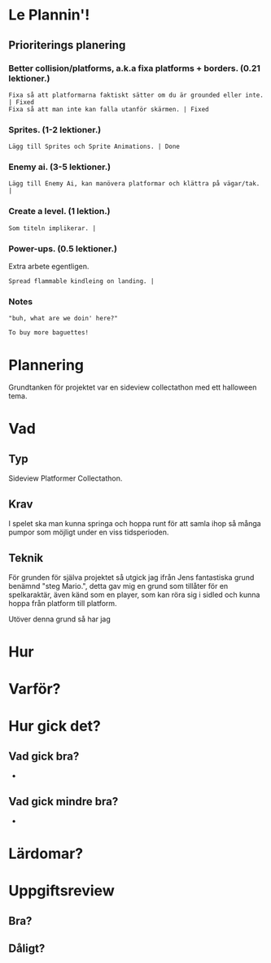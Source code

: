 # Le Plannin'!

## Prioriterings planering

### Better collision/platforms, a.k.a fixa platforms + borders. (0.21 lektioner.)
    Fixa så att platformarna faktiskt sätter om du är grounded eller inte. | Fixed
    Fixa så att man inte kan falla utanför skärmen. | Fixed

### Sprites. (1-2 lektioner.)
    Lägg till Sprites och Sprite Animations. | Done

### Enemy ai. (3-5 lektioner.)
    Lägg till Enemy Ai, kan manövera platformar och klättra på vägar/tak. |

### Create a level. (1 lektion.)
    Som titeln implikerar. |

### Power-ups. (0.5 lektioner.)
Extra arbete egentligen.
    
    Spread flammable kindleing on landing. |

### Notes

`"buh, what are we doin' here?"`

`To buy more baguettes!`



# Plannering
Grundtanken för projektet var en sideview collectathon med ett halloween tema.



# Vad
## Typ
Sideview Platformer Collectathon.

## Krav
I spelet ska man kunna springa och hoppa runt för att samla ihop så många pumpor som möjligt under en viss tidsperioden.

## Teknik
För grunden för själva projektet så utgick jag ifrån Jens fantastiska grund benämnd "steg Mario.", detta gav mig en grund som tillåter för en spelkaraktär, även känd som en player, som kan röra sig i sidled och kunna hoppa från platform till platform.

Utöver denna grund så har jag 

# Hur


# Varför?


# Hur gick det?
## Vad gick bra?
- 

## Vad gick mindre bra?
- 

# Lärdomar?


# Uppgiftsreview
## Bra?


## Dåligt?
